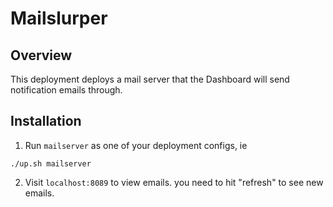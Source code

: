 # Mailslurper

## Overview

This deployment deploys a mail server that the Dashboard will send notification emails through.  

## Installation

1. Run `mailserver` as one of your deployment configs, ie 
```
./up.sh mailserver
```

2. Visit `localhost:8089` to view emails.  you need to hit "refresh" to see new emails.
